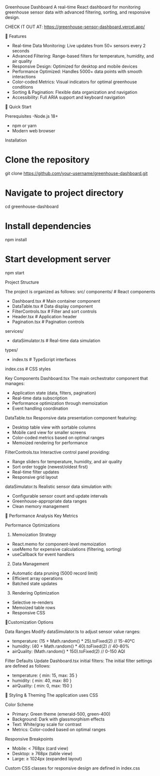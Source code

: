 Greenhouse Dashboard
A real-time React dashboard for monitoring greenhouse sensor data with advanced filtering, sorting, and responsive design.

CHECK IT OUT AT: https://greenhouse-sensor-dashboard.vercel.app/

🌱 Features
- Real-time Data Monitoring: Live updates from 50+ sensors every 2 seconds
- Advanced Filtering: Range-based filters for temperature, humidity, and air quality
- Responsive Design: Optimized for desktop and mobile devices
- Performance Optimized: Handles 5000+ data points with smooth interactions
- Color-coded Metrics: Visual indicators for optimal greenhouse conditions
- Sorting & Pagination: Flexible data organization and navigation
- Accessibility: Full ARIA support and keyboard navigation

🚀 Quick Start

Prerequisites
-Node.js 18+
- npm or yarn
- Modern web browser

Installation
# Clone the repository
git clone https://github.com/your-username/greenhouse-dashboard.git

# Navigate to project directory
cd greenhouse-dashboard

# Install dependencies
npm install

# Start development server
npm start

Project Structure

The project is organized as follows:
src/
components/              # React components
- Dashboard.tsx       # Main container component
- DataTable.tsx       # Data display component
- FilterControls.tsx  # Filter and sort controls
- Header.tsx          # Application header
- Pagination.tsx      # Pagination controls

services/               
- dataSimulator.ts    # Real-time data simulation
  
types/                  
- index.ts            # TypeScript interfaces
                
index.css           # CSS styles

Key Components
Dashboard.tsx
The main orchestrator component that manages:
- Application state (data, filters, pagination)
- Real-time data subscription
- Performance optimization through memoization
- Event handling coordination

DataTable.tsx
Responsive data presentation component featuring:
- Desktop table view with sortable columns
- Mobile card view for smaller screens
- Color-coded metrics based on optimal ranges
- Memoized rendering for performance

FilterControls.tsx
Interactive control panel providing:
- Range sliders for temperature, humidity, and air quality
- Sort order toggle (newest/oldest first)
- Real-time filter updates
- Responsive grid layout

dataSimulator.ts
Realistic sensor data simulation with:
- Configurable sensor count and update intervals
- Greenhouse-appropriate data ranges
- Clean memory management

🎯 Performance Analysis
Key Metrics

Performance Optimizations
1. Memoization Strategy
- React.memo for component-level memoization
- useMemo for expensive calculations (filtering, sorting)
- useCallback for event handlers

2. Data Management
- Automatic data pruning (5000 record limit)
- Efficient array operations
- Batched state updates

3. Rendering Optimization
- Selective re-renders
- Memoized table rows
- Responsive CSS 

🔧Customization Options

Data Ranges
Modify dataSimulator.ts to adjust sensor value ranges:
- temperature: (15 + Math.random() * 25).toFixed(2) // 15-40°C
- humidity: (40 + Math.random() * 40).toFixed(2) // 40-80%
- airQuality: (Math.random() * 150).toFixed(2) // 0-150 AQI

Filter Defaults
Update Dashboard.tsx initial filters:
The initial filter settings are defined as follows:
- temperature: { min: 15, max: 35 }
- humidity: { min: 40, max: 80 }
- airQuality: { min: 0, max: 150 }

🎨 Styling & Theming
The application uses CSS

Color Scheme
- Primary: Green theme (emerald-500, green-400)
- Background: Dark with glassmorphism effects
- Text: White/gray scale for contrast
- Metrics: Color-coded based on optimal ranges

Responsive Breakpoints
- Mobile: < 768px (card view)
- Desktop: ≥ 768px (table view)
- Large: ≥ 1024px (expanded layout)

Custom CSS classes for responsive design are defined in index.css
